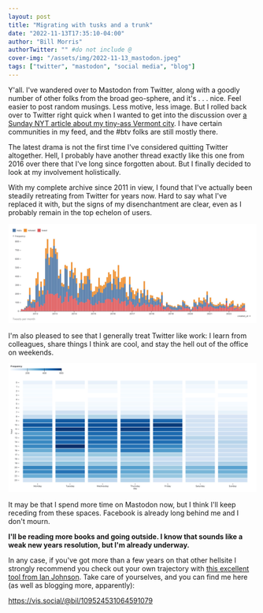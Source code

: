 ```yaml
---
layout: post
title: "Migrating with tusks and a trunk"
date: "2022-11-13T17:35:10-04:00"
author: "Bill Morris"
authorTwitter: "" #do not include @
cover-img: "/assets/img/2022-11-13_mastodon.jpeg"
tags: ["twitter", "mastodon", "social media", "blog"]
---
```


Y'all. I've wandered over to Mastodon from Twitter, along with a goodly number of other folks from the broad geo-sphere, and it's . . . nice. Feel easier to post random musings. Less motive, less image. But I rolled back over to Twitter right quick when I wanted to get into the discussion over [a Sunday NYT article about my tiny-ass Vermont city](https://www.nytimes.com/2022/11/12/business/burlington-police-stolen-bikes.html). I have certain communities in my feed, and the #btv folks are still mostly there.

The latest drama is not the first time I've considered quitting Twitter altogether. Hell, I probably have another thread exactly like this one from 2016 over there that I've long since forgotten about. But I finally decided to look at my involvement holistically.

With my complete archive since 2011 in view, I found that I've actually been steadily retreating from Twitter for years now. Hard to say what I've replaced it with, but the signs of my disenchantment are clear, even as I probably remain in the top echelon of users.

![A steady decline](/shoals/assets/img/2022-11-13_1.png)

I'm also pleased to see that I generally treat Twitter like work: I learn from colleagues, share things I think are cool, and stay the hell out of the office on weekends.

![Boundaries](/shoals/assets/img/2022-11-13_2.png)

It may be that I spend more time on Mastodon now, but I think I'll keep receding from these spaces. Facebook is already long behind me and I don't mourn.

__I'll be reading more books and going outside. I know that sounds like a weak new years resolution, but I'm already underway.__

In any case, if you've got more than a few years on that other hellsite I strongly recommend you check out your own trajectory with [this excellent tool from Ian Johnson](https://observablehq.com/@observablehq/save-and-analyze-your-twitter-archive). Take care of yourselves, and you can find me here (as well as blogging more, apparently):

https://vis.social/@bil/109524531064591079


